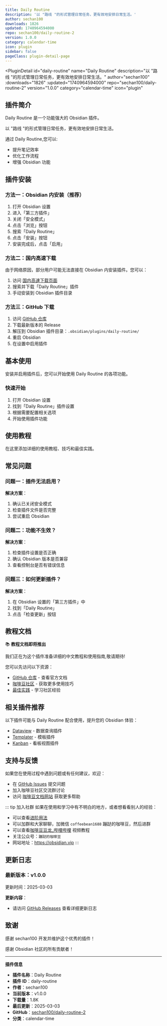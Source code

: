 ```yaml
---
title: Daily Routine
description: '以 "路线 "的形式管理日常任务，更有效地安排日常生活。'
author: sechan100
downloads: 1826
updated: 1740964594000
repo: sechan100/daily-routine-2
version: 1.0.0
category: calendar-time
icon: plugin
sidebar: false
pageClass: plugin-detail-page
---
```


<PluginDetail
  id="daily-routine"
  name="Daily Routine"
  description="以 &quot;路线 &quot;的形式管理日常任务，更有效地安排日常生活。"
  author="sechan100"
  :downloads="1826"
  :updated="1740964594000"
  repo="sechan100/daily-routine-2"
  version="1.0.0"
  category="calendar-time"
  icon="plugin"
>

<!-- AUTO_GENERATED_START -->
## 插件简介

Daily Routine 是一个功能强大的 Obsidian 插件。

以 &quot;路线 &quot;的形式管理日常任务，更有效地安排日常生活。

通过 Daily Routine,您可以:

- 提升笔记效率
- 优化工作流程
- 增强 Obsidian 功能

<!-- AUTO_GENERATED_END -->

<!-- AUTO_GENERATED_START -->
## 插件安装

### 方法一：Obsidian 内安装（推荐）

1. 打开 Obsidian 设置
2. 进入「第三方插件」
3. 关闭「安全模式」
4. 点击「浏览」按钮
5. 搜索「Daily Routine」
6. 点击「安装」按钮
7. 安装完成后，点击「启用」

### 方法二：国内高速下载

由于网络原因，部分用户可能无法直接在 Obsidian 内安装插件。您可以：

1. 访问 [国内高速下载页面](/zh/documentation/obsidian-plugins-download.html)
2. 搜索并下载「Daily Routine」插件
3. 手动安装到 Obsidian 插件目录

### 方法三：GitHub 下载

1. 访问 [GitHub 仓库](https://github.com/sechan100/daily-routine-2)
2. 下载最新版本的 Release
3. 解压到 Obsidian 插件目录：`.obsidian/plugins/daily-routine/`
4. 重启 Obsidian
5. 在设置中启用插件

## 基本使用

安装并启用插件后，您可以开始使用 Daily Routine 的各项功能。

### 快速开始

1. 打开 Obsidian 设置
2. 找到「Daily Routine」插件设置
3. 根据需要配置相关选项
4. 开始使用插件功能

<!-- AUTO_GENERATED_END -->

<!-- CUSTOM_CONTENT_START:tutorial -->
## 使用教程

在这里添加详细的使用教程、技巧和最佳实践。

<!-- CUSTOM_CONTENT_END:tutorial -->

<!-- SHARED_CONTENT_START -->
## 常见问题

### 问题一：插件无法启用？

**解决方案**：
1. 确认已关闭安全模式
2. 检查插件文件是否完整
3. 尝试重启 Obsidian

### 问题二：功能不生效？

**解决方案**：
1. 检查插件设置是否正确
2. 确认 Obsidian 版本是否兼容
3. 查看控制台是否有错误信息

### 问题三：如何更新插件？

**解决方案**：
1. 在 Obsidian 设置的「第三方插件」中
2. 找到「Daily Routine」
3. 点击「检查更新」按钮

## 教程文档

📚 **教程文档即将推出**

我们正在为这个插件准备详细的中文教程和使用指南,敬请期待!

您可以先访问以下资源：
- [GitHub 仓库](https://github.com/sechan100/daily-routine-2) - 查看官方文档
- [咖啡豆社区](/zh/bases/) - 获取更多使用技巧
- [最佳实践](/zh/best-practices/) - 学习社区经验

## 相关插件推荐

以下插件可能与 Daily Routine 配合使用，提升您的 Obsidian 体验：

- [Dataview](/zh/plugins/dataview.html) - 数据查询插件
- [Templater](/zh/plugins/templater-obsidian.html) - 模板插件
- [Kanban](/zh/plugins/obsidian-kanban.html) - 看板视图插件

## 支持与反馈

如果您在使用过程中遇到问题或有任何建议，欢迎：

- 在 [GitHub Issues](https://github.com/sechan100/daily-routine-2/issues) 提交问题
- 加入咖啡豆社区交流群讨论
- 访问 [咖啡豆文档网站](https://obsidian.vip) 获取更多帮助

::: tip 加入社群
如果在使用和学习中有不明白的地方，或者想看看别人的经验：
- 可以查看[进阶用法](/zh/advanced)
- 可以加群和大家聊聊，加微信 `coffeebean1688` 蹦跶的咖啡豆，然后进群
- 可以查看[咖啡豆豆龙_哔哩哔哩](https://space.bilibili.com/618777356) 视频教程
- 关注公众号：`蹦跶的咖啡豆`
- 网站地址：https://obsidian.vip
:::
<!-- SHARED_CONTENT_END -->

<!-- AUTO_GENERATED_START -->
## 更新日志

### 最新版本：v1.0.0

更新时间：2025-03-03

**更新内容**：
- 请访问 [GitHub Releases](https://github.com/sechan100/daily-routine-2/releases) 查看详细更新日志

## 致谢

感谢 sechan100 开发并维护这个优秀的插件！

感谢 Obsidian 社区的所有贡献者！

---

**插件信息**
- **插件名称**：Daily Routine
- **插件 ID**：daily-routine
- **作者**：sechan100
- **当前版本**：v1.0.0
- **下载量**：1.8K
- **最后更新**：2025-03-03
- **GitHub**：[sechan100/daily-routine-2](https://github.com/sechan100/daily-routine-2)
- **分类**：calendar-time
<!-- AUTO_GENERATED_END -->

</PluginDetail>

